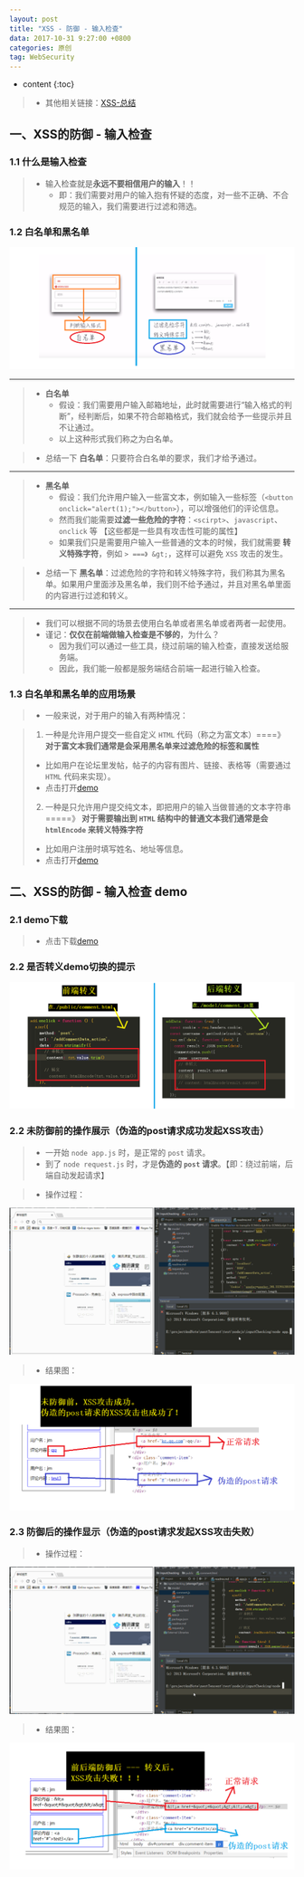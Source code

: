 ```yaml
---
layout: post
title: "XSS - 防御 - 输入检查"
data: 2017-10-31 9:27:00 +0800
categories: 原创
tag: WebSecurity
---
```

* content
{:toc}

> * 其他相关链接：[XSS-总结](http://www.jmazm.com/2017/10/31/XSS-inclustion/)

<!-- more -->


## 一、XSS的防御 - 输入检查

### 1.1 什么是输入检查

> * 输入检查就是**永远不要相信用户的输入**！！
>   * 即：我们需要对用户的输入抱有怀疑的态度，对一些不正确、不合规范的输入，我们需要进行过滤和筛选。

### 1.2 白名单和黑名单

![input](/styles/images/web/security/XSS/security-18.png)

---

> * **白名单**
>   * 假设：我们需要用户输入邮箱地址，此时就需要进行“输入格式的判断”，经判断后，如果不符合邮箱格式，我们就会给予一些提示并且不让通过。
>   * 以上这种形式我们称之为白名单。

> * 总结一下 **白名单**：只要符合白名单的要求，我们才给予通过。

---

> * **黑名单**
>   * 假设：我们允许用户输入一些富文本，例如输入一些标签（`<button onclick="alert(1);"></button>`），可以增强他们的评论信息。
>   * 然而我们能需要**过滤一些危险的字符**：`<scirpt>`、`javascript`、`onclick` 等 【这些都是一些具有攻击性可能的属性】
>   * 如果我们只是需要用户输入一些普通的文本的时候，我们就需要 **转义特殊字符**，例如 `> ===》 &gt;`，这样可以避免 `XSS` 攻击的发生。

> * 总结一下 **黑名单**：过滤危险的字符和转义特殊字符，我们称其为黑名单。如果用户里面涉及黑名单，我们则不给予通过，并且对黑名单里面的内容进行过滤和转义。

---

> * 我们可以根据不同的场景去使用白名单或者黑名单或者两者一起使用。
> * 谨记：**仅仅在前端做输入检查是不够的**，为什么？
>   * 因为我们可以通过一些工具，绕过前端的输入检查，直接发送给服务端。
>   * 因此，我们能一般都是服务端结合前端一起进行输入检查。

### 1.3 白名单和黑名单的应用场景

> * 一般来说，对于用户的输入有两种情况：

> 1. 一种是允许用户提交一些自定义 `HTML` 代码（称之为富文本）====》 **对于富文本我们通常是会采用黑名单来过滤危险的标签和属性**
>   * 比如用户在论坛里发帖，帖子的内容有图片、链接、表格等（需要通过 `HTML` 代码来实现）。
>   * 点击打开[demo](/effects/demo/demo-inputChecking/eg1.html)
> 2. 一种是只允许用户提交纯文本，即把用户的输入当做普通的文本字符串 =====》 **对于需要输出到 `HTML` 结构中的普通文本我们通常是会 `htmlEncode` 来转义特殊字符**
>   * 比如用户注册时填写姓名、地址等信息。
>   * 点击打开[demo](/effects/demo/demo-inputChecking/eg2.html)

## 二、XSS的防御 - 输入检查 demo

### 2.1 demo下载

> *  点击下载[demo](/effects/files/webSecurity/XSS/inputChecking.zip)

### 2.2 是否转义demo切换的提示

![input](/styles/images/web/security/XSS/security-21.png)

### 2.2 未防御前的操作展示（伪造的post请求成功发起XSS攻击）

> * 一开始 `node app.js` 时，是正常的 `post` 请求。
> * 到了 `node request.js` 时，才是**伪造的 `post` 请求**。【即：绕过前端，后端自动发起请求】

> * 操作过程：

![post](/effects/images/webSecurity/XSS/webSecurity-07.gif)

> * 结果图：

![input](/styles/images/web/security/XSS/security-19.png)

### 2.3 防御后的操作显示（伪造的post请求发起XSS攻击失败）

> * 操作过程：

![post](/effects/images/webSecurity/XSS/webSecurity-08.gif)

> * 结果图：

![input](/styles/images/web/security/XSS/security-20.png)






